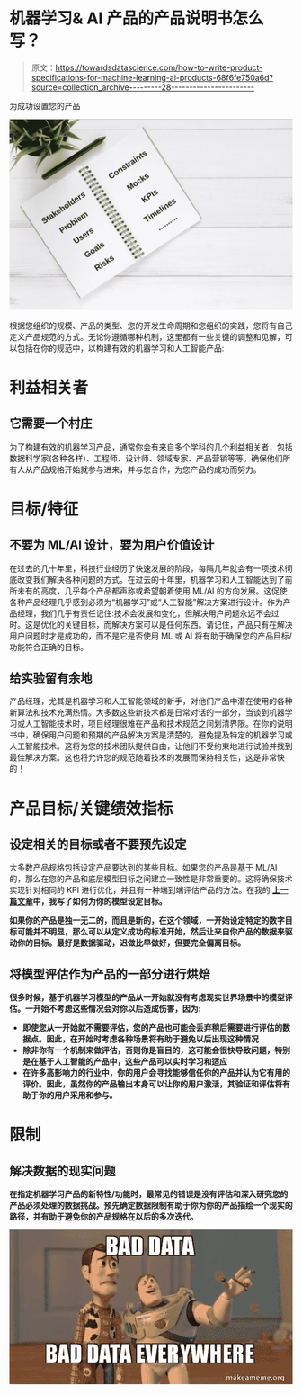 # 机器学习& AI 产品的产品说明书怎么写？

> 原文：<https://towardsdatascience.com/how-to-write-product-specifications-for-machine-learning-ai-products-68f6fe750a6d?source=collection_archive---------28----------------------->

为成功设置您的产品

![](img/d9c104bc0c70cefeac907ebf3308fa38.png)

根据您组织的规模、产品的类型、您的开发生命周期和您组织的实践，您将有自己定义产品规范的方式。无论你遵循哪种机制，这里都有一些关键的调整和见解，可以包括在你的规范中，以构建有效的机器学习和人工智能产品:

# 利益相关者

## 它需要一个村庄

为了构建有效的机器学习产品，通常你会有来自多个学科的几个利益相关者，包括数据科学家(各种各样)、工程师、设计师、领域专家、产品营销等等。确保他们所有人从产品规格开始就参与进来，并与您合作，为您产品的成功而努力。

# 目标/特征

## 不要为 ML/AI 设计，要为用户价值设计

在过去的几十年里，科技行业经历了快速发展的阶段，每隔几年就会有一项技术彻底改变我们解决各种问题的方式。在过去的十年里，机器学习和人工智能达到了前所未有的高度，几乎每个产品都声称或希望朝着使用 ML/AI 的方向发展。这促使各种产品经理几乎感到必须为“机器学习”或“人工智能”解决方案进行设计。作为产品经理，我们几乎有责任记住:技术会发展和变化，但解决用户问题永远不会过时。这是优化的关键目标，而解决方案可以是任何东西。请记住，产品只有在解决用户问题时才是成功的，而不是它是否使用 ML 或 AI 将有助于确保您的产品目标/功能符合正确的目标。

## 给实验留有余地

产品经理，尤其是机器学习和人工智能领域的新手，对他们产品中潜在使用的各种新算法和技术充满热情。大多数这些新技术都是日常对话的一部分，当谈到机器学习或人工智能技术时，项目经理很难在产品和技术规范之间划清界限。在你的说明书中，确保用户问题和预期的产品解决方案是清楚的，避免提及特定的机器学习或人工智能技术。这将为您的技术团队提供自由，让他们不受约束地进行试验并找到最佳解决方案。这也将允许您的规范随着技术的发展而保持相关性，这是非常快的！

# 产品目标/关键绩效指标

## 设定相关的目标或者不要预先设定

大多数产品规格包括设定产品要达到的某些目标。如果您的产品是基于 ML/AI 的，那么在您的产品和底层模型目标之间建立一致性是非常重要的。这将确保技术实现针对相同的 KPI 进行优化，并且有一种端到端评估产品的方法。在我的 [**上一篇文章**](/how-to-determine-if-your-machine-learning-model-is-ready-for-deployment-c84e32ba260a)**中，我写了如何为你的模型设定目标。**

**如果你的产品是独一无二的，而且是新的，在这个领域，一开始设定特定的数字目标可能并不明显，那么可以从定义成功的标准开始，然后让来自你产品的数据来驱动你的目标。最好是数据驱动，迟做比早做好，但要完全偏离目标。**

## **将模型评估作为产品的一部分进行烘焙**

**很多时候，基于机器学习模型的产品从一开始就没有考虑现实世界场景中的模型评估。一开始不考虑这些情况会对你以后造成伤害，因为:**

*   **即使您从一开始就不需要评估，您的产品也可能会丢弃稍后需要进行评估的数据点。因此，在开始时考虑各种场景将有助于避免以后出现这种情况**
*   **除非你有一个机制来做评估，否则你是盲目的，这可能会很快导致问题，特别是在基于人工智能的产品中，这些产品可以实时学习和适应**
*   **在许多高影响力的行业中，你的用户会寻找能够信任你的产品并认为它有用的评价。因此，虽然你的产品输出本身可以让你的用户激活，其验证和评估将有助于你的用户采用和参与。**

# **限制**

## **解决数据的现实问题**

**在指定机器学习产品的新特性/功能时，最常见的错误是没有评估和深入研究您的产品必须处理的数据挑战。预先确定数据限制有助于你为你的产品描绘一个现实的路径，并有助于避免你的产品规格在以后的多次迭代。**

**![](img/1336781b22d4480984cba4aeb8f44a90.png)**